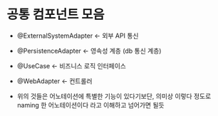 # 공통 컴포넌트 모음

- @ExternalSystemAdapter <- 외부 API 통신
- @PersistenceAdapter <- 영속성 계층 (db 통신 계층)
- @UseCase <- 비즈니스 로직 인터페이스
- @WebAdapter <- 컨트롤러 

- 위의 것들은 어노테이션에 특별한 기능이 있다기보단, 의미상 이렇다 정도로 naming 한 어노테이션이다 라고 이해하고 넘어가면 될듯
